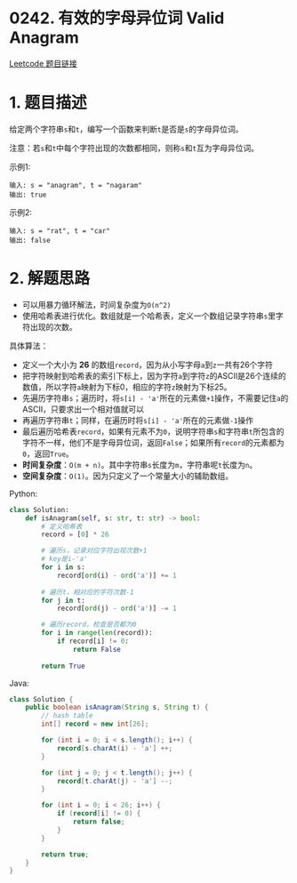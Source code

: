 # 0242. 有效的字母异位词 Valid Anagram

[Leetcode 题目链接](https://leetcode.com/problems/valid-anagram/)

# 1. 题目描述
给定两个字符串`s`和`t`，编写一个函数来判断`t`是否是`s`的字母异位词。

注意：若`s`和`t`中每个字符出现的次数都相同，则称`s`和`t`互为字母异位词。

示例1:
```
输入: s = "anagram", t = "nagaram"
输出: true
```

示例2:
```
输入: s = "rat", t = "car"
输出: false
```

# 2. 解题思路
* 可以用暴力循环解法，时间复杂度为`O(n^2)`
* 使用哈希表进行优化。数组就是一个哈希表，定义一个数组记录字符串`s`里字符出现的次数。

具体算法：
* 定义一个大小为 **26** 的数组`record`，因为从小写字母`a`到`z`一共有26个字符
* 把字符映射到哈希表的索引下标上，因为字符`a`到字符`z`的ASCII是26个连续的数值，所以字符`a`映射为下标0，相应的字符`z`映射为下标25。
* 先遍历字符串`s`；遍历时，将`s[i] - 'a'`所在的元素做`+1`操作，不需要记住`a`的ASCII，只要求出一个相对值就可以
* 再遍历字符串`t`；同样，在遍历时将`s[i] - 'a'`所在的元素做`-1`操作
* 最后遍历哈希表`record`，如果有元素不为`0`，说明字符串`s`和字符串`t`所包含的字符不一样，他们不是字母异位词，返回`False`；如果所有`record`的元素都为`0`，返回`True`。
* **时间复杂度**：`O(m + n)`。其中字符串`s`长度为`m`，字符串呢`t`长度为`n`。
* **空间复杂度**：`O(1)`。因为只定义了一个常量大小的辅助数组。

Python:
```Python
class Solution:
    def isAnagram(self, s: str, t: str) -> bool:
        # 定义哈希表
        record = [0] * 26

        # 遍历s，记录对应字符出现次数+1
        # key是i-'a'
        for i in s:
            record[ord(i) - ord('a')] += 1
        
        # 遍历t，相对应的字符次数-1
        for j in t:
            record[ord(j) - ord('a')] -= 1

        # 遍历record，检查是否都为0
        for i in range(len(record)):
            if record[i] != 0:
                return False
        
        return True
```

Java:
```Java
class Solution {
    public boolean isAnagram(String s, String t) {
        // hash table
        int[] record = new int[26];

        for (int i = 0; i < s.length(); i++) {
            record[s.charAt(i) - 'a'] ++;
        }

        for (int j = 0; j < t.length(); j++) {
            record[t.charAt(j) - 'a'] --;
        }

        for (int i = 0; i < 26; i++) {
            if (record[i] != 0) {
                return false;
            }
        }

        return true;
    }
}
```